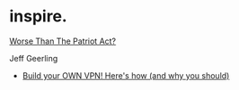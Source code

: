 # inspire.
[Worse Than The Patriot Act?](https://youtu.be/e3as0uDz7xk)

Jeff Geerling
- [Build your OWN VPN! Here's how (and why you should)](https://youtu.be/5NJ6V8i1Xd8)
